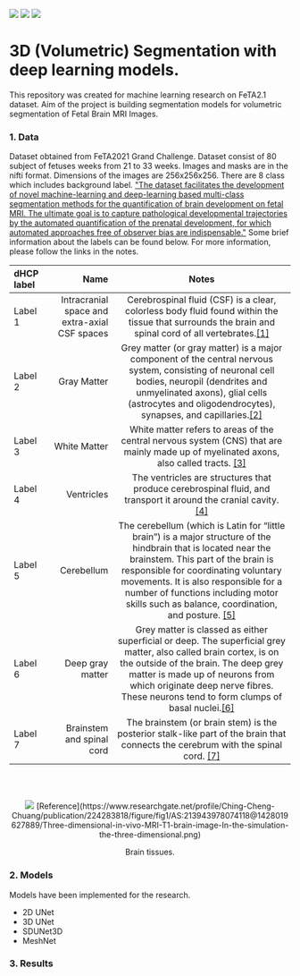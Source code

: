 ![](https://img.shields.io/badge/PyTorch-1.10-green)
![](https://img.shields.io/badge/OpenCV-4.5-blue)
![](https://img.shields.io/badge/NiBabel-3.2-red)
# 3D (Volumetric) Segmentation with deep learning models.
This repository was created for machine learning research on FeTA2.1 dataset. Aim of the project is building segmentation models for volumetric segmentation of Fetal Brain MRI Images.

### 1. Data

  Dataset obtained from FeTA2021 Grand Challenge. Dataset consist of 80 subject of fetuses weeks from 21 to 33 weeks. Images and masks are in the nifti format. 
  Dimensions of the images are 256x256x256. There are 8 class which includes background label.
["The dataset facilitates the development of novel machine-learning and deep-learning based multi-class segmentation methods for the quantification of brain development on fetal MRI. The ultimate goal is to capture pathological developmental trajectories by the automated quantification of the prenatal development, for which automated approaches free of observer bias are indispensable."](http://neuroimaging.ch/feta) Some brief information about the labels can be found below. For more information, please follow the links in the notes.

| dHCP label | Name | Notes |
| :- | -: | :-: |
| Label 1 | Intracranial space and extra-axial CSF spaces | Cerebrospinal fluid (CSF) is a clear, colorless body fluid found within the tissue that surrounds the brain and spinal cord of all vertebrates.[[1]](https://en.wikipedia.org/wiki/Cerebrospinal_fluid) 
| Label 2 | Gray Matter | Grey matter (or gray matter) is a major component of the central nervous system, consisting of neuronal cell bodies, neuropil (dendrites and unmyelinated axons), glial cells (astrocytes and oligodendrocytes), synapses, and capillaries.[[2]](https://en.wikipedia.org/wiki/Grey_matter) 
| Label 3 | White Matter | White matter refers to areas of the central nervous system (CNS) that are mainly made up of myelinated axons, also called tracts. [[3]](https://en.wikipedia.org/wiki/White_matter)
| Label 4 | Ventricles | The ventricles are structures that produce cerebrospinal fluid, and transport it around the cranial cavity. [[4]](https://teachmeanatomy.info/neuroanatomy/vessels/ventricles/)
| Label 5 | Cerebellum | The cerebellum (which is Latin for “little brain”) is a major structure of the hindbrain that is located near the brainstem. This part of the brain is responsible for coordinating voluntary movements. It is also responsible for a number of functions including motor skills such as balance, coordination, and posture. [[5]](https://www.verywellmind.com/what-is-the-cerebellum-2794964)
| Label 6 | Deep gray matter | Grey matter is classed as either superficial or deep. The superficial grey matter, also called brain cortex, is on the outside of the brain. The deep grey matter is made up of neurons from which originate deep nerve fibres. These neurons tend to form clumps of basal nuclei.[[6]](https://www.msif.org/news/2014/12/16/role-deep-grey-matter-brain-plays-ms/)
| Label 7 | Brainstem and spinal cord| The brainstem (or brain stem) is the posterior stalk-like part of the brain that connects the cerebrum with the spinal cord. [[7]](https://en.wikipedia.org/wiki/Brainstem)


<br><br>
<p align="center">
  <img src="https://github.com/ugurcanakyuz/Thesis/blob/torchio_impl/Code/DataAnalysis/notebook_images/brain3.jpg?raw=true">
  [Reference](https://www.researchgate.net/profile/Ching-Cheng-Chuang/publication/224283818/figure/fig1/AS:213943978074118@1428019627889/Three-dimensional-in-vivo-MRI-T1-brain-image-In-the-simulation-the-three-dimensional.png)
</p>
<p align="center">Brain tissues.</p>


  
### 2. Models
Models have been implemented for the research. 
- 2D UNet
- 3D UNet
- SDUNet3D
- MeshNet
### 3. Results
